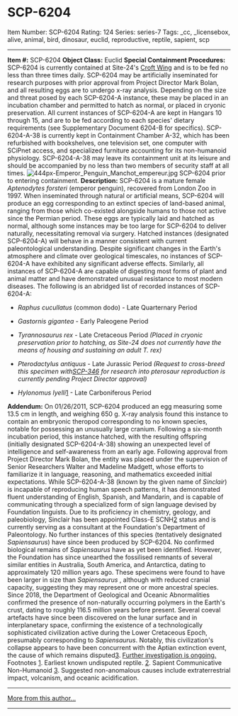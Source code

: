 # SCP-6204
Item Number: SCP-6204
Rating: 124
Series: series-7
Tags: _cc, _licensebox, alive, animal, bird, dinosaur, euclid, reproductive, reptile, sapient, scp

---

**Item #:** SCP-6204
**Object Class:** Euclid
**Special Containment Procedures:** SCP-6204 is currently contained at Site-24's [Croft Wing](/scp-6145) and is to be fed no less than three times daily. SCP-6204 may be artificially inseminated for research purposes with prior approval from Project Director Mark Bolan, and all resulting eggs are to undergo x-ray analysis. Depending on the size and threat posed by each SCP-6204-A instance, these may be placed in an incubation chamber and permitted to hatch as normal, or placed in cryonic preservation. All current instances of SCP-6204-A are kept in Hangars 10 through 15, and are to be fed according to each species' dietary requirements (see Supplementary Document 6204-B for specifics).
SCP-6204-A-38 is currently kept in Containment Chamber A-32, which has been refurbished with bookshelves, one television set, one computer with SCiPnet access, and specialized furniture accounting for its non-humanoid physiology. SCP-6204-A-38 may leave its containment unit at its leisure and should be accompanied by no less than two members of security staff at all times.
![444px-Emperor_Penguin_Manchot_empereur.jpg](https://scp-wiki.wdfiles.com/local--files/scp-6204/444px-Emperor_Penguin_Manchot_empereur.jpg)
SCP-6204 prior to entering containment.
**Description:** SCP-6204 is a mature female _Aptenodytes forsteri_ (emperor penguin), recovered from London Zoo in 1997. When inseminated through natural or artificial means, SCP-6204 will produce an egg corresponding to an extinct species of land-based animal, ranging from those which co-existed alongside humans to those not active since the Permian period. These eggs are typically laid and hatched as normal, although some instances may be too large for SCP-6204 to deliver naturally, necessitating removal via surgery.
Hatched instances (designated SCP-6204-A) will behave in a manner consistent with current paleontological understanding. Despite significant changes in the Earth's atmosphere and climate over geological timescales, no instances of SCP-6204-A have exhibited any significant adverse effects. Similarly, all instances of SCP-6204-A are capable of digesting most forms of plant and animal matter and have demonstrated unusual resistance to most modern diseases.
The following is an abridged list of recorded instances of SCP-6204-A:
  * _Raphus cucullatus_ (common dodo) - Late Quarternary Period

  * _Gastornis gigantea_ \- Early Paleogene Period

  * _Tyrannosaurus rex_ \- Late Cretaceous Period _(Placed in cryonic preservation prior to hatching, as Site-24 does not currently have the means of housing and sustaining an adult T. rex)_

  * _Pterodactylus antiquus_ \- Late Jurassic Period _(Request to cross-breed this specimen with[SCP-346](/scp-346) for research into pterosaur reproduction is currently pending Project Director approval)_

  * _Hylonomus lyelli_[1](javascript:;) \- Late Carboniferous Period

**Addendum:** On 01/26/2011, SCP-6204 produced an egg measuring some 13.5 cm in length, and weighing 650 g. X-ray analysis found this instance to contain an embryonic theropod corresponding to no known species, notable for possessing an unusually large cranium.
Following a six-month incubation period, this instance hatched, with the resulting offspring (initially designated SCP-6204-A-38) showing an unexpected level of intelligence and self-awareness from an early age. Following approval from Project Director Mark Bolan, the entity was placed under the supervision of Senior Researchers Walter and Madeline Madgett, whose efforts to familiarize it in language, reasoning, and mathematics exceeded initial expectations.
While SCP-6204-A-38 (known by the given name of _Sinclair_) is incapable of reproducing human speech patterns, it has demonstrated fluent understanding of English, Spanish, and Mandarin, and is capable of communicating through a specialized form of sign language devised by Foundation linguists.
Due to its proficiency in chemistry, geology, and paleobiology, Sinclair has been appointed Class-E SCNH[2](javascript:;) status and is currently serving as a consultant at the Foundation's Department of Paleontology. No further instances of this species (tentatively designated _Sapiensaurus_) have since been produced by SCP-6204.
No confirmed biological remains of _Sapiensaurus_ have as yet been identified. However, the Foundation has since unearthed the fossilised remnants of several similar entities in Australia, South America, and Antarctica, dating to approximately 120 million years ago. These specimens were found to have been larger in size than _Sapiensaurus_ , although with reduced cranial capacity, suggesting they may represent one or more ancestral species.
Since 2018, the Department of Geological and Oceanic Abnormalities confirmed the presence of non-naturally occurring polymers in the Earth's crust, dating to roughly 116.5 million years before present. Several coeval artefacts have since been discovered on the lunar surface and in interplanetary space, confirming the existence of a technologically sophisticated civilization active during the Lower Cretaceous Epoch, presumably corresponding to _Sapiensaurus_. Notably, this civilization's collapse appears to have been concurrent with the Aptian extinction event, the cause of which remains disputed[3](javascript:;). [Further investigation is ongoing.](/scp-6980)
Footnotes
[1](javascript:;). Earliest known undisputed reptile.
[2](javascript:;). Sapient Communicative Non-Humanoid
[3](javascript:;). Suggested non-anomalous causes include extraterrestrial impact, volcanism, and oceanic acidification.
* * *
[More from this author...](http://scp-wiki.wikidot.com/dr-leonerd-s-author-page)
* * *